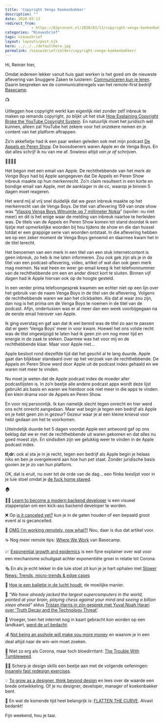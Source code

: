 ```yaml
---
title: 'Copyright Venga Koekenbakker'
description: ""
date: 2020-03-13
redirect_from: 
            - https://82procent.nl/2020/03/13/copyright-venga-koekenbakker/
categories: "Nieuwsbrief"
tags: nieuwsbrief	
layout: layouts/post.njk
hero: ../../../defaultHero.jpg
permalink: /nieuwsbrief/zolder/copyright-venga-koekenbakker/
---
```

<!-- wp:paragraph -->

Hi, Reinier hier,

<!-- /wp:paragraph -->

<!-- wp:paragraph -->

Omdat iedereen lekker vanuit huis gaat werken is het goed om de nieuwste aflevering van Snuggere Zaken te luisteren: [Communiceren kun je leren](https://www.snuggerezaken.nl/18). Daarin bespreken we de communicatieregels van het remote-first bedrijf [Basecamp](https://basecamp.com).

<!-- /wp:paragraph -->

<!-- wp:paragraph -->

📺

<!-- /wp:paragraph -->

<!-- wp:paragraph -->

Uitleggen hoe copyright werkt kan eigenlijk niet zonder zelf inbreuk te maken op iemands copyright, zo blijkt uit het stuk [How Explaining Copyright Broke the YouTube Copyright System](https://www.law.nyu.edu/centers/engelberg/news/2020-03-04-youtube-takedown). En natuurlijk moet het juridisch wél kunnen, alleen zal YouTube het zekere voor het onzekere nemen en je content van het platform aftrappen.

<!-- /wp:paragraph -->

<!-- wp:paragraph -->

Zo’n akkefietje had ik een paar weken geleden ook met mijn podcast [De Appels en Peren Show](https://appelsenperenshow.nl). De boosdoeners waren Apple en de Venga Boys. En dat alles schrijf ik nu van me af. Sowieso altijd _van je af_ schrijven.

<!-- /wp:paragraph -->

<!-- wp:paragraph -->

👯‍♂️👯‍♀️

<!-- /wp:paragraph -->

<!-- wp:paragraph -->

Het begon met een email van Apple. De rechthebbende van het merk _de Venga Boys_ had bij Apple aangegeven dat De Appels en Peren Show inbreuk maakte op hun merkenrecht. Zo’n claim resulteert in een korte en bondige email van Apple, met de aanklager in de cc, waarop je binnen 5 dagen moet reageren.

<!-- /wp:paragraph -->

<!-- wp:paragraph -->

Het werd mij al vrij snel duidelijk dat we _geen_ inbreuk maakte op het merkenrecht van de Venga Boys. De titel van aflevering 159 van onze show was “[Vlassig Venga Boys Witruimte op 7 millimeter Nokia](https://www.appelsenperenshow.nl/157)” (spoiler: nu niet meer) en dit is het enige waar de melding van inbreuk naartoe te herleiden was. De titels van de Appels en Peren Show komen tot stand doordat ik een lijstje met opmerkelijke woorden bij hou tijdens de show en die dan hussel totdat er een grappige serie van woorden ontstaat. In die aflevering hebben we op een zeker moment de Venga Boys genoemd en daarmee kwam het in de titel terecht.

<!-- /wp:paragraph -->

<!-- wp:paragraph -->

Het benoemen van een merk in een titel van een stuk internetcontent is geen inbreuk, zo heb ik me laten informeren. Zou ook gek zijn als je in de titel van een podcast-aflevering, video, artikel of wat dan ook geen merk mag noemen. Na wat heen en weer ge-email kreeg ik het telefoonnummer van de rechthebbende om een en ander direct kort te sluiten. Binnen vijf dagen had ik Apple hiervan ook op de hoogte gesteld.

<!-- /wp:paragraph -->

<!-- wp:paragraph -->

In een verder prima telefoongesprek kwamen we echter niet op een lijn over het gebruik van de naam Venga Boys in de titel van de aflevering. Volgens de rechthebbende waren we aan het clickbaiten. Als dat al waar zou zijn, dan nog is het prima om de Venga Boys te noemen in de titel van de podcast. Afijn, ondertussen was er al meer dan een week voorbijgegaan na de eerste email hierover van Apple.

<!-- /wp:paragraph -->

<!-- wp:paragraph -->

Ik ging overstag en gaf aan dat ik wel bereid was de titel zo aan te passen dat er geen ‘Venga Boys’ meer in voor kwam. Hoewel het ons volste recht was de titel ongewijzigd te laten had ik geen zin om nog meer tijd en energie in de zaak te steken. Daarmee was het voor mij en de rechthebbende klaar. Maar voor Apple niet…

<!-- /wp:paragraph -->

<!-- wp:paragraph -->

Apple besloot rond diezelfde tijd dat het geschil al te lang duurde. Apple gaat dan blijkbaar standaard over op het verzoek van de rechthebbende. De Appels en Peren Show werd door Apple uit de podcast index gehaald en we waren niet meer te vinden.

<!-- /wp:paragraph -->

<!-- wp:paragraph -->

Nu moet je weten dat de Apple podcast index de moeder aller podcastlijsten is. In zo’n beetje alle andere podcast apps wordt deze lijst gebruikt als basis en waren we hierdoor ook niet meer in die apps te vinden. Een klein drama voor de Appels en Peren Show.

<!-- /wp:paragraph -->

<!-- wp:paragraph -->

En voor mij persoonlijk. Ik kan namelijk slecht tegen onrecht en hier werd ons echt onrecht aangedaan. Maar wat begin je tegen een bedrijf als Apple en je hebt geen zin in gezeur? Gezeur waar je al een kleine knieval voor hebt gedaan om het te voorkomen.

<!-- /wp:paragraph -->

<!-- wp:paragraph -->

Uiteindelijk duurde het 5 dagen voordat Apple een antwoord gaf op ons beklag dat we er met de rechthebbende uit waren gekomen en dat alles nu goed moest zijn. En sindsdien zijn we gelukkig weer te vinden in de Apple podcast index.

<!-- /wp:paragraph -->

<!-- wp:paragraph -->

**tl;dr:** ook al sta je in je recht, tegen een bedrijf als Apple begin je helaas niks en ben je overgeleverd aan hoe hun pet staat. Zonder juridische basis gooien ze je zo van hun platform.

<!-- /wp:paragraph -->

<!-- wp:paragraph -->

OK, dat is eruit, nu over tot de orde van de dag… een flinke leeslijst voor in je luie stoel omdat je [de fuck home stayed](https://staythefuckhome.com).

<!-- /wp:paragraph -->

<!-- wp:paragraph -->

🏠

<!-- /wp:paragraph -->

<!-- wp:paragraph -->

👨‍💻 [Learn to become a modern backend developer](https://roadmap.sh/backend) is een visueel stappenplan om een kick-ass backend developer te worden.

<!-- /wp:paragraph -->

<!-- wp:paragraph -->

❌ Op [is it canceled yet?](https://www.isitcanceledyet.com/) kun je in de gaten houden of een bepaald groot event al is gecancelled.

<!-- /wp:paragraph -->

<!-- wp:paragraph -->

🏡 [OMG I’m working remotely, now what?!](https://benediktlehnert.github.io/?ref=heydesigner) Nou, daar is dus dat artikel voor.

<!-- /wp:paragraph -->

<!-- wp:paragraph -->

☕ Nog meer remote tips: [Where We Work](https://basecamp.com/handbook/07-where-we-work) van Basecamp.

<!-- /wp:paragraph -->

<!-- wp:paragraph -->

📈 [Exponential growth and epidemics](https://www.youtube.com/watch?v=Kas0tIxDvrg) is een fijne explainer over wat voor een mechanisme schuilgaat achter exponentiële groei in relatie tot Corona.

<!-- /wp:paragraph -->

<!-- wp:paragraph -->

🗞 En als je echt lekker in die luie stoel zit kun je je hart ophalen met [Slower News: Trends, micro-trends & edge cases](https://www.slowernews.com/)

<!-- /wp:paragraph -->

<!-- wp:paragraph -->

🎾 [Hoe je een balletje in de lucht houdt](https://electrondust.com/2020/03/01/the-octo-bouncer/), de moeilijke manier.

<!-- /wp:paragraph -->

<!-- wp:paragraph -->

🧠 _“We have already jacked the largest supercomputers in the world, pointed at your brain, playing chess against your mind and seeing a billion steps ahead”_ aldus [Tristan Harris in zijn gesprek met Yuval Noah Harari over 'Truth Decay and the Technology Threat’](https://www.youtube.com/watch?v=FluIi30nzjE).

<!-- /wp:paragraph -->

<!-- wp:paragraph -->

🔗 Vroeger, toen het internet nog in kaart gebracht kon worden op een landkaart, [werd de url bedacht](https://blog.cloudflare.com/the-history-of-the-url/).

<!-- /wp:paragraph -->

<!-- wp:paragraph -->

💰 [Not being an asshole will make you more money](https://www.atlassquats.com/post/not-being-an-asshole-will-make-you-more-money) en waarom je in een deal altijd naar de win-win moet zoeken.

<!-- /wp:paragraph -->

<!-- wp:paragraph -->

🤠 Niet zo erg als Corona, maar toch bloedirritant: [The Trouble With Tumbleweed](https://www.youtube.com/watch?v=hsWr_JWTZss&t=1s).

<!-- /wp:paragraph -->

<!-- wp:paragraph -->

👨‍🎨 Scherp je design skills een beetje aan met de volgende oefeningen: [Insanely fast redesign exercises](https://uxdesign.cc/insanely-fast-redesign-exercises-a813f53f211a).

<!-- /wp:paragraph -->

<!-- wp:paragraph -->

💡 [To grow as a designer, think beyond design](https://uxdesign.cc/to-grow-as-a-ux-designer-think-beyond-design-aee3674104c1) en lees over de waarde een brede ontwikkeling. Of je nu designer, developer, manager of koekenbakker bent.

<!-- /wp:paragraph -->

<!-- wp:paragraph -->

🦠 En wat de komende tijd heel belangrijk is: [FLATTEN THE CURVE](https://mobile.twitter.com/SiouxsieW/status/1236721200291655680). Alvast bedankt!

<!-- /wp:paragraph -->

<!-- wp:paragraph -->

Fijn weekend, hou je taai.

<!-- /wp:paragraph -->
